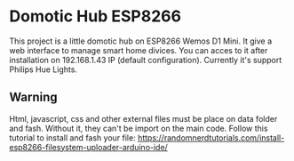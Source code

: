 # Domotic Hub ESP8266

This project is a little domotic hub on ESP8266 Wemos D1 Mini. It give a web interface to manage smart home divices. You can acces to it after installation on 192.168.1.43 IP (default configuration). Currently it's support Philips Hue Lights.

## Warning
Html, javascript, css and other external files must be place on data folder and fash. Without it, they can't be import on the main code.
Follow this tutorial to install and fash your file: https://randomnerdtutorials.com/install-esp8266-filesystem-uploader-arduino-ide/
